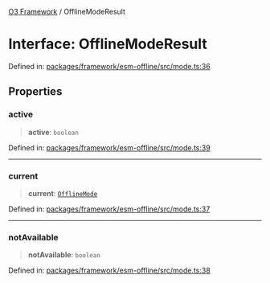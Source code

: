 [O3 Framework](../API.md) / OfflineModeResult

# Interface: OfflineModeResult

Defined in: [packages/framework/esm-offline/src/mode.ts:36](https://github.com/openmrs/openmrs-esm-core/blob/18d2874f03a33a6ab8295af0e87ac97fdd150718/packages/framework/esm-offline/src/mode.ts#L36)

## Properties

### active

> **active**: `boolean`

Defined in: [packages/framework/esm-offline/src/mode.ts:39](https://github.com/openmrs/openmrs-esm-core/blob/18d2874f03a33a6ab8295af0e87ac97fdd150718/packages/framework/esm-offline/src/mode.ts#L39)

***

### current

> **current**: [`OfflineMode`](../type-aliases/OfflineMode.md)

Defined in: [packages/framework/esm-offline/src/mode.ts:37](https://github.com/openmrs/openmrs-esm-core/blob/18d2874f03a33a6ab8295af0e87ac97fdd150718/packages/framework/esm-offline/src/mode.ts#L37)

***

### notAvailable

> **notAvailable**: `boolean`

Defined in: [packages/framework/esm-offline/src/mode.ts:38](https://github.com/openmrs/openmrs-esm-core/blob/18d2874f03a33a6ab8295af0e87ac97fdd150718/packages/framework/esm-offline/src/mode.ts#L38)
